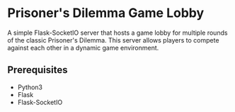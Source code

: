 # Prisoner's Dilemma Game Lobby

A simple Flask-SocketIO server that hosts a game lobby for multiple rounds of the classic Prisoner's Dilemma. This server allows players to compete against each other in a dynamic game environment.

## Prerequisites
- Python3
- Flask
- Flask-SocketIO
